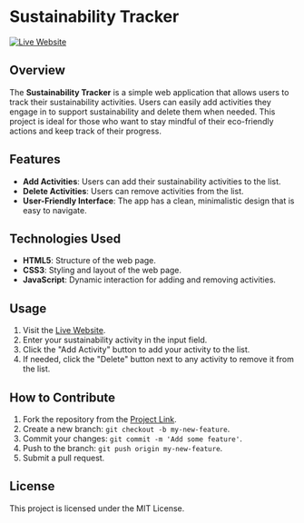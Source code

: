 # Sustainability Tracker

[![Live Website](https://img.shields.io/badge/Live%20Website-Click%20Here-green)](https://chandranshulg.github.io/Sustainability-Tracker/)

## Overview

The **Sustainability Tracker** is a simple web application that allows users to track their sustainability activities. Users can easily add activities they engage in to support sustainability and delete them when needed. This project is ideal for those who want to stay mindful of their eco-friendly actions and keep track of their progress.

## Features

- **Add Activities**: Users can add their sustainability activities to the list.
- **Delete Activities**: Users can remove activities from the list.
- **User-Friendly Interface**: The app has a clean, minimalistic design that is easy to navigate.

## Technologies Used

- **HTML5**: Structure of the web page.
- **CSS3**: Styling and layout of the web page.
- **JavaScript**: Dynamic interaction for adding and removing activities.

## Usage

1. Visit the [Live Website](https://chandranshulg.github.io/Sustainability-Tracker/).
2. Enter your sustainability activity in the input field.
3. Click the "Add Activity" button to add your activity to the list.
4. If needed, click the "Delete" button next to any activity to remove it from the list.

## How to Contribute

1. Fork the repository from the [Project Link](https://github.com/chandranshulg/Sustainability-Tracker).
2. Create a new branch: `git checkout -b my-new-feature`.
3. Commit your changes: `git commit -m 'Add some feature'`.
4. Push to the branch: `git push origin my-new-feature`.
5. Submit a pull request.

## License

This project is licensed under the MIT License.
